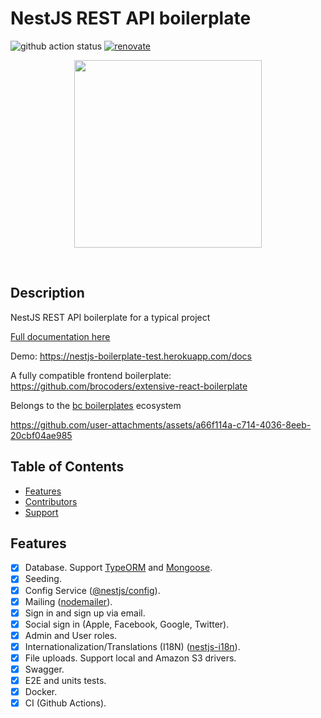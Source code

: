 # NestJS REST API boilerplate

![github action status](https://github.com/brocoders/nestjs-boilerplate/actions/workflows/docker-e2e.yml/badge.svg)
[![renovate](https://img.shields.io/badge/renovate-enabled-%231A1F6C?logo=renovatebot)](https://app.renovatebot.com/dashboard)
<br />
<p align="center"><a href="https://discord.com/channels/520622812742811698/1197293125434093701"><img src="https://github.com/brocoders/nestjs-boilerplate/assets/72293912/c9d5fbf0-b56d-46b5-bb30-f96f44764bae" width="300"/></a></p>
<br />

## Description <!-- omit in toc -->

NestJS REST API boilerplate for a typical project

[Full documentation here](/docs/readme.md)

Demo: <https://nestjs-boilerplate-test.herokuapp.com/docs>

A fully compatible frontend boilerplate: <https://github.com/brocoders/extensive-react-boilerplate>

Belongs to the [bc boilerplates](https://bcboilerplates.com/) ecosystem

<https://github.com/user-attachments/assets/a66f114a-c714-4036-8eeb-20cbf04ae985>

## Table of Contents <!-- omit in toc -->

- [Features](#features)
- [Contributors](#contributors)
- [Support](#support)

## Features

- [x] Database. Support [TypeORM](https://www.npmjs.com/package/typeorm) and [Mongoose](https://www.npmjs.com/package/mongoose).
- [x] Seeding.
- [x] Config Service ([@nestjs/config](https://www.npmjs.com/package/@nestjs/config)).
- [x] Mailing ([nodemailer](https://www.npmjs.com/package/nodemailer)).
- [x] Sign in and sign up via email.
- [x] Social sign in (Apple, Facebook, Google, Twitter).
- [x] Admin and User roles.
- [x] Internationalization/Translations (I18N) ([nestjs-i18n](https://www.npmjs.com/package/nestjs-i18n)).
- [x] File uploads. Support local and Amazon S3 drivers.
- [x] Swagger.
- [x] E2E and units tests.
- [x] Docker.
- [x] CI (Github Actions).
